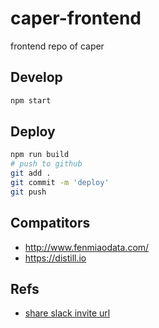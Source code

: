 # caper-frontend
frontend repo of caper

## Develop
```bash
npm start
```

## Deploy
```bash
npm run build
# push to github
git add .
git commit -m 'deploy'
git push
```

## Compatitors
- http://www.fenmiaodata.com/
- https://distill.io

## Refs
- [share slack invite url](http://qr.ae/TUTa8y)
